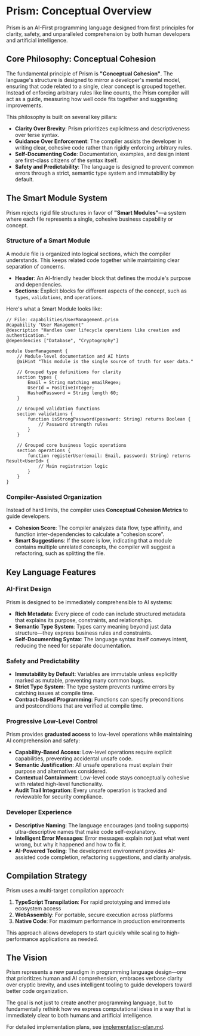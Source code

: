 # Prism: Conceptual Overview

Prism is an AI-First programming language designed from first principles for clarity, safety, and unparalleled comprehension by both human developers and artificial intelligence.

## Core Philosophy: Conceptual Cohesion

The fundamental principle of Prism is **"Conceptual Cohesion"**. The language's structure is designed to mirror a developer's mental model, ensuring that code related to a single, clear concept is grouped together. Instead of enforcing arbitrary rules like line counts, the Prism compiler will act as a guide, measuring how well code fits together and suggesting improvements.

This philosophy is built on several key pillars:

* **Clarity Over Brevity**: Prism prioritizes explicitness and descriptiveness over terse syntax.
* **Guidance Over Enforcement**: The compiler assists the developer in writing clear, cohesive code rather than rigidly enforcing arbitrary rules.
* **Self-Documenting Code**: Documentation, examples, and design intent are first-class citizens of the syntax itself.
* **Safety and Predictability**: The language is designed to prevent common errors through a strict, semantic type system and immutability by default.

## The Smart Module System

Prism rejects rigid file structures in favor of **"Smart Modules"**—a system where each file represents a single, cohesive business capability or concept.

### Structure of a Smart Module

A module file is organized into logical sections, which the compiler understands. This keeps related code together while maintaining clear separation of concerns.

* **Header**: An AI-friendly header block that defines the module's purpose and dependencies.
* **Sections**: Explicit blocks for different aspects of the concept, such as `types`, `validations`, and `operations`.

Here's what a Smart Module looks like:

```prism
// File: capabilities/UserManagement.prism
@capability "User Management"
@description "Handles user lifecycle operations like creation and authentication."
@dependencies ["Database", "Cryptography"]

module UserManagement {
    // Module-level documentation and AI hints
    @aiHint "This module is the single source of truth for user data."

    // Grouped type definitions for clarity
    section types {
        Email = String matching emailRegex;
        UserId = PositiveInteger;
        HashedPassword = String length 60;
    }

    // Grouped validation functions
    section validations {
        function isStrongPassword(password: String) returns Boolean {
            // Password strength rules
        }
    }

    // Grouped core business logic operations
    section operations {
        function registerUser(email: Email, password: String) returns Result<UserId> {
            // Main registration logic
        }
    }
}
```

### Compiler-Assisted Organization

Instead of hard limits, the compiler uses **Conceptual Cohesion Metrics** to guide developers.

* **Cohesion Score**: The compiler analyzes data flow, type affinity, and function inter-dependencies to calculate a "cohesion score".
* **Smart Suggestions**: If the score is low, indicating that a module contains multiple unrelated concepts, the compiler will suggest a refactoring, such as splitting the file.

## Key Language Features

### AI-First Design

Prism is designed to be immediately comprehensible to AI systems:

* **Rich Metadata**: Every piece of code can include structured metadata that explains its purpose, constraints, and relationships.
* **Semantic Type System**: Types carry meaning beyond just data structure—they express business rules and constraints.
* **Self-Documenting Syntax**: The language syntax itself conveys intent, reducing the need for separate documentation.

### Safety and Predictability

* **Immutability by Default**: Variables are immutable unless explicitly marked as mutable, preventing many common bugs.
* **Strict Type System**: The type system prevents runtime errors by catching issues at compile time.
* **Contract-Based Programming**: Functions can specify preconditions and postconditions that are verified at compile time.

### Progressive Low-Level Control

Prism provides **graduated access** to low-level operations while maintaining AI comprehension and safety:

* **Capability-Based Access**: Low-level operations require explicit capabilities, preventing accidental unsafe code.
* **Semantic Justification**: All unsafe operations must explain their purpose and alternatives considered.
* **Contextual Containment**: Low-level code stays conceptually cohesive with related high-level functionality.
* **Audit Trail Integration**: Every unsafe operation is tracked and reviewable for security compliance.

### Developer Experience

* **Descriptive Naming**: The language encourages (and tooling supports) ultra-descriptive names that make code self-explanatory.
* **Intelligent Error Messages**: Error messages explain not just what went wrong, but why it happened and how to fix it.
* **AI-Powered Tooling**: The development environment provides AI-assisted code completion, refactoring suggestions, and clarity analysis.

## Compilation Strategy

Prism uses a multi-target compilation approach:

1. **TypeScript Transpilation**: For rapid prototyping and immediate ecosystem access
2. **WebAssembly**: For portable, secure execution across platforms
3. **Native Code**: For maximum performance in production environments

This approach allows developers to start quickly while scaling to high-performance applications as needed.

## The Vision

Prism represents a new paradigm in programming language design—one that prioritizes human and AI comprehension, embraces verbose clarity over cryptic brevity, and uses intelligent tooling to guide developers toward better code organization.

The goal is not just to create another programming language, but to fundamentally rethink how we express computational ideas in a way that is immediately clear to both humans and artificial intelligence.

For detailed implementation plans, see [implementation-plan.md](implementation-plan.md).
